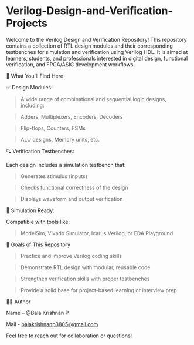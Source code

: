 # Verilog-Design-and-Verification-Projects
Welcome to the Verilog Design and Verification Repository!
This repository contains a collection of RTL design modules and their corresponding testbenches for simulation and verification using Verilog HDL. It is aimed at learners, students, and professionals interested in digital design, functional verification, and FPGA/ASIC development workflows.

🧠 What You'll Find Here

✅ Design Modules:

>A wide range of combinational and sequential logic designs, including:

>Adders, Multiplexers, Encoders, Decoders

>Flip-flops, Counters, FSMs

>ALU designs, Memory units, etc.

🔍 Verification Testbenches:

 Each design includes a simulation testbench that:

>Generates stimulus (inputs)

>Checks functional correctness of the design

>Displays waveform and output verification

🧪 Simulation Ready:

 Compatible with tools like:

>ModelSim, Vivado Simulator, Icarus Verilog, or EDA Playground

🎯 Goals of This Repository

>Practice and improve Verilog coding skills

>Demonstrate RTL design with modular, reusable code

>Strengthen verification skills with proper testbenches

>Provide a solid base for project-based learning or interview prep



🧑‍💻 Author

 Name – @Bala Krishnan P
 
 Mail - balakrishnanp3805@gmail.com
  
 
 Feel free to reach out for collaboration or questions!

